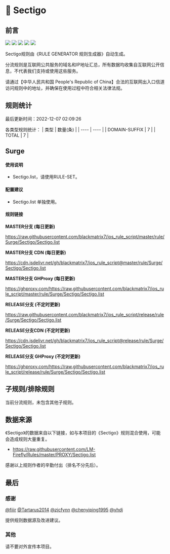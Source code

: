 # 🧸 Sectigo

## 前言

![](https://shields.io/badge/-移除重复规则-ff69b4) ![](https://shields.io/badge/-DOMAIN与DOMAIN--SUFFIX合并-green) ![](https://shields.io/badge/-DOMAIN--SUFFIX间合并-critical) ![](https://shields.io/badge/-DOMAIN--SUFFIX与DOMAIN--KEYWORD合并-blue) ![](https://shields.io/badge/-IP--CIDR(6)合并-blueviolet) 

Sectigo规则由《RULE GENERATOR 规则生成器》自动生成。

分流规则是互联网公共服务的域名和IP地址汇总，所有数据均收集自互联网公开信息，不代表我们支持或使用这些服务。

请通过【中华人民共和国 People's Republic of China】合法的互联网出入口信道访问规则中的地址，并确保在使用过程中符合相关法律法规。

## 规则统计

最后更新时间：2022-12-07 02:09:26

各类型规则统计：
| 类型 | 数量(条)  | 
| ---- | ----  |
| DOMAIN-SUFFIX | 7  | 
| TOTAL | 7  | 


## Surge 

#### 使用说明
- Sectigo.list，请使用RULE-SET。

#### 配置建议
- Sectigo.list 单独使用。

#### 规则链接
**MASTER分支 (每日更新)**

https://raw.githubusercontent.com/blackmatrix7/ios_rule_script/master/rule/Surge/Sectigo/Sectigo.list

**MASTER分支 CDN (每日更新)**

https://cdn.jsdelivr.net/gh/blackmatrix7/ios_rule_script@master/rule/Surge/Sectigo/Sectigo.list

**MASTER分支 GHProxy (每日更新)**

https://ghproxy.com/https://raw.githubusercontent.com/blackmatrix7/ios_rule_script/master/rule/Surge/Sectigo/Sectigo.list

**RELEASE分支 (不定时更新)**

https://raw.githubusercontent.com/blackmatrix7/ios_rule_script/release/rule/Surge/Sectigo/Sectigo.list

**RELEASE分支CDN (不定时更新)**

https://cdn.jsdelivr.net/gh/blackmatrix7/ios_rule_script@release/rule/Surge/Sectigo/Sectigo.list

**RELEASE分支 GHProxy (不定时更新)**

https://ghproxy.com/https://raw.githubusercontent.com/blackmatrix7/ios_rule_script/release/rule/Surge/Sectigo/Sectigo.list

## 子规则/排除规则


当前分流规则，未包含其他子规则。

## 数据来源

《Sectigo》的数据来自以下链接，如与本项目的《Sectigo》规则混合使用，可能会造成规则大量重复。

- https://raw.githubusercontent.com/LM-Firefly/Rules/master/PROXY/Sectigo.list


感谢以上规则作者的辛勤付出（排名不分先后）。

## 最后

### 感谢

[@fiiir](https://github.com/fiiir) [@Tartarus2014](https://github.com/Tartarus2014) [@zjcfynn](https://github.com/zjcfynn) [@chenyiping1995](https://github.com/chenyiping1995) [@vhdj](https://github.com/vhdj)

提供规则数据源及改进建议。

### 其他

请不要对外宣传本项目。